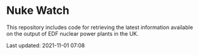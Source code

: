 # Nuke Watch

This repository includes code for retrieving the latest information available on the output of EDF nuclear power plants in the UK.

Last updated: 2021-11-01 07:08